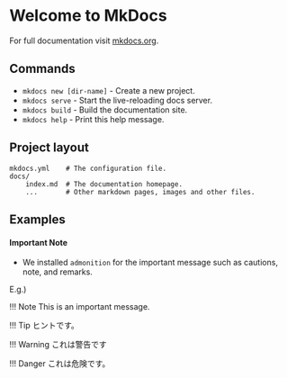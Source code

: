 # Welcome to MkDocs

For full documentation visit [mkdocs.org](https://mkdocs.org).

## Commands

* `mkdocs new [dir-name]` - Create a new project.
* `mkdocs serve` - Start the live-reloading docs server.
* `mkdocs build` - Build the documentation site.
* `mkdocs help` - Print this help message.

## Project layout

    mkdocs.yml    # The configuration file.
    docs/
        index.md  # The documentation homepage.
        ...       # Other markdown pages, images and other files.

## Examples

#### Important Note

* We installed `admonition` for the important message such as cautions, note, and remarks.

E.g.)

!!! Note
    This is an important message.

!!! Tip
    ヒントです。

!!! Warning
    これは警告です
    
!!! Danger
    これは危険です。

